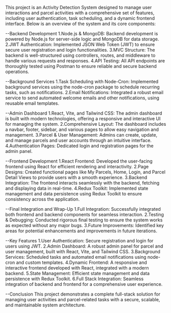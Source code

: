 This project is an Activity Detection System designed to manage user interactions and parcel activities with a comprehensive set of features, including user authentication, task scheduling, and a dynamic frontend interface. Below is an overview of the system and its core components:

--Backend Development
1.Node.js & MongoDB: Backend development is powered by Node.js for server-side logic and MongoDB for data storage.
2.JWT Authentication: Implemented JSON Web Token (JWT) to ensure secure user registration and login functionalities.
3.MVC Structure: The backend is well-structured using controllers, routes, and middleware to handle various requests and responses.
4.API Testing: All API endpoints are thoroughly tested using Postman to ensure reliable and secure backend operations.

--Background Services
1.Task Scheduling with Node-Cron: Implemented background services using the node-cron package to schedule recurring tasks, such as notifications.
2.Email Notifications: Integrated a robust email service to send automated welcome emails and other notifications, using reusable email templates.


--Admin Dashboard
1.React, Vite, and Tailwind CSS: The admin dashboard is built with modern technologies, offering a responsive and interactive UI for managing the system.
2.Comprehensive Layout: The dashboard includes a navbar, footer, sidebar, and various pages to allow easy navigation and management.
3.Parcel & User Management: Admins can create, update, and manage parcels and user accounts through an intuitive interface.
4.Authentication Pages: Dedicated login and registration pages for the admin panel.


--Frontend Development
1.React Frontend: Developed the user-facing frontend using React for efficient rendering and interactivity.
2.Page Designs: Created functional pages like My Parcels, Home, Login, and Parcel Detail Views to provide users with a smooth experience.
3.Backend Integration: The frontend interacts seamlessly with the backend, fetching and displaying data in real-time.
4.Redux Toolkit: Implemented state management and data persistence using Redux Toolkit to ensure consistency across the application.


--Final Integration and Wrap-Up
1.Full Integration: Successfully integrated both frontend and backend components for seamless interaction.
2.Testing & Debugging: Conducted rigorous final testing to ensure the system works as expected without any major bugs.
3.Future Improvements: Identified key areas for potential enhancements and improvements in future iterations.


--Key Features
1.User Authentication: Secure registration and login for users using JWT.
2.Admin Dashboard: A robust admin panel for parcel and user management, built with React, Vite, and Tailwind CSS.
3.Background Services: Scheduled tasks and automated email notifications using node-cron and custom templates.
4.Dynamic Frontend: A responsive and interactive frontend developed with React, integrated with a modern backend.
5.State Management: Efficient state management and data persistence with Redux Toolkit.
6.Full Stack Integration: Seamless integration of backend and frontend for a comprehensive user experience.


--Conclusion
This project demonstrates a complete full-stack solution for managing user activities and parcel-related tasks with a secure, scalable, and maintainable system architecture.

